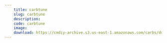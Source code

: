 ```yaml
---
    title: carbtune
    slug: carbtune
    description:
    code: carbtune
    image:
    download: https://cmdiy-archive.s3.us-east-1.amazonaws.com/carbs/documents/carbtune.pdf
---
```

<!-- Content of the page -->

##
        